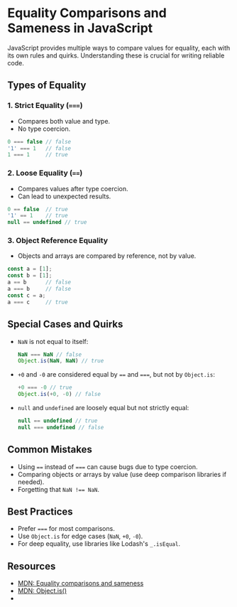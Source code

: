 # Equality Comparisons and Sameness in JavaScript

JavaScript provides multiple ways to compare values for equality, each with its own rules and quirks. Understanding these is crucial for writing reliable code.

## Types of Equality

### 1. Strict Equality (`===`)
- Compares both value and type.
- No type coercion.

```js
0 === false // false
'1' === 1   // false
1 === 1     // true
```

### 2. Loose Equality (`==`)
- Compares values after type coercion.
- Can lead to unexpected results.

```js
0 == false  // true
'1' == 1    // true
null == undefined // true
```

### 3. Object Reference Equality
- Objects and arrays are compared by reference, not by value.

```js
const a = [1];
const b = [1];
a == b      // false
a === b     // false
const c = a;
a === c     // true
```

## Special Cases and Quirks

- `NaN` is not equal to itself:
  ```js
  NaN === NaN // false
  Object.is(NaN, NaN) // true
  ```
- `+0` and `-0` are considered equal by `==` and `===`, but not by `Object.is`:
  ```js
  +0 === -0 // true
  Object.is(+0, -0) // false
  ```
- `null` and `undefined` are loosely equal but not strictly equal:
  ```js
  null == undefined // true
  null === undefined // false
  ```

## Common Mistakes

- Using `==` instead of `===` can cause bugs due to type coercion.
- Comparing objects or arrays by value (use deep comparison libraries if needed).
- Forgetting that `NaN !== NaN`.

## Best Practices

- Prefer `===` for most comparisons.
- Use `Object.is` for edge cases (`NaN`, `+0`, `-0`).
- For deep equality, use libraries like Lodash's `_.isEqual`.

## Resources

- [MDN: Equality comparisons and sameness](https://developer.mozilla.org/en-US/docs/Web/JavaScript/Equality_comparisons_and_sameness)
- [MDN: Object.is()](https://developer.mozilla.org/en-US/docs/Web/JavaScript/Reference/Global_Objects/Object/is)
-